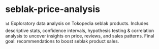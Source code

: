# seblak-price-analysis
📊 Exploratory data analysis on Tokopedia seblak products. Includes descriptive stats, confidence intervals, hypothesis testing &amp; correlation analysis to uncover insights on price, reviews, and sales patterns. Final goal: recommendations to boost seblak product sales.
